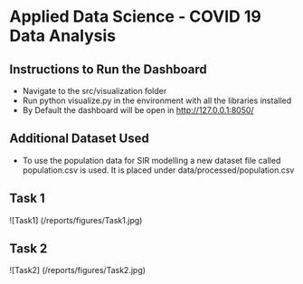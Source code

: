 ﻿# Applied Data Science - COVID 19 Data Analysis

## Instructions to Run the Dashboard
- Navigate to the src/visualization folder
- Run python visualize.py in the environment with all the libraries installed
- By Default the dashboard will be open in http://127.0.0.1:8050/

## Additional Dataset Used
- To use the population data for SIR modelling a new dataset file called population.csv is used. It is placed under data/processed/population.csv


## Task 1 

![Task1] (/reports/figures/Task1.jpg)

## Task 2

![Task2] (/reports/figures/Task2.jpg)





 
 




